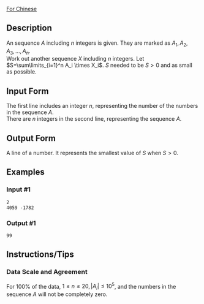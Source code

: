 [For Chinese](https://www.luogu.com.cn/problem/P4549)
## Description
An sequence $A$ including $n$ integers is given. They are marked as $A_1,A_2,A_3,...,A_n$.  
Work out another sequence $X$ including $n$ integers. Let $S=\sum\limits_{i=1}^n A_i \times X_i$. $S$ needed to be $S>0$ and as small as possible.
## Input Form
The first line includes an integer $n$, representing the number of the numbers in the sequence $A$.  
There are $n$ integers in the second line, representing the sequence $A$.
## Output Form
A line of a number. It represents the smallest value of $S$ when $S>0$.
## Examples
### Input #1
```
2
4059 -1782
```
### Output #1
```
99
```
## Instructions/Tips
### Data Scale and Agreement
For $100\%$ of the data, $1 \le n \le 20, |A_i| \le 10^5$, and the numbers in the sequence $A$ will not be completely zero.